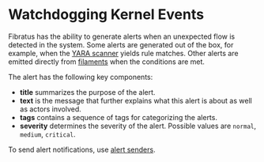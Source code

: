# Watchdogging Kernel Events

Fibratus has the ability to generate alerts when an unexpected flow is detected in the system. Some alerts are generated out of the box, for example, when the [YARA scanner](/yara/scanning) yields rule matches. Other alerts are emitted directly from [filaments](/alerts/filaments) when the conditions are met.

The alert has the following key components:

- **title** summarizes the purpose of the alert.
- **text** is the message that further explains what this alert is about as well as actors involved.
- **tags** contains a sequence of tags for categorizing the alerts.
- **severity** determines the severity of the alert. Possible values are `normal`, `medium`, `critical`.

To send alert notifications, use [alert senders](/alerts/senders).
